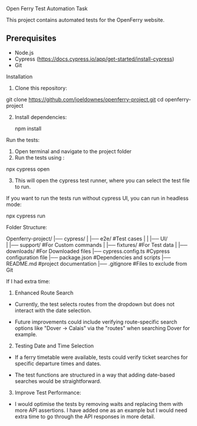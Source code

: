 Open Ferry Test Automation Task 

This project contains automated tests for the OpenFerry website.

## Prerequisites 

- Node.js 
- Cypress (https://docs.cypress.io/app/get-started/install-cypress)
- Git 

Installation 

1. Clone this repository:

git clone https://github.com/joeldownes/openferry-project.git
cd openferry-project

2. Install dependencies:

    npm install

Run the tests: 
1. Open terminal and navigate to the project folder
2. Run the tests using : 

npx cypress open 

3. This will open the cypress test runner, where you can select the test file to run. 

If you want to run the tests run without cypress UI, you can run in headless mode:

npx cypress run 


Folder Structure:

Openferry-project/ 
|── cypress/
|   |── e2e/                #Test cases
|   |   |── UI/             
|   |── support/            #For Custom commands
|   |── fixtures/           #For Test data
|   |── downloads/          #For Downloaded files
|── cypress.config.ts       #Cypress configuration file
|── package.json            #Dependencies and scripts
|── README.md               #project documentation
|── .gitignore              #Files to exclude from Git


If I had extra time: 

1. Enhanced Route Search
- Currently, the test selects routes from the dropdown but does not interact with the date selection.

- Future improvements could include verifying route-specific search options like "Dover → Calais" via the "routes" when searching Dover for example.

2. Testing Date and Time Selection
- If a ferry timetable were available, tests could verify ticket searches for specific departure times and dates.

- The test functions are structured in a way that adding date-based searches would be straightforward.

3. Improve Test Performance: 
- I would optimise the tests by removing waits and replacing them with more API assertions. I have added one as an example but I would need extra time to go through the API responses in more detail. 